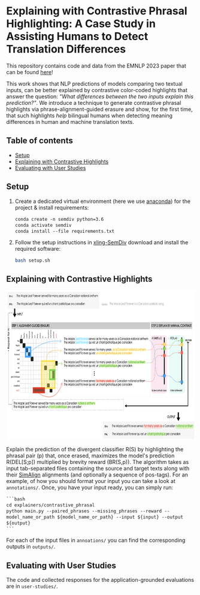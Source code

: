 # Explaining with Contrastive Phrasal Highlighting: A Case Study in Assisting Humans to Detect Translation Differences

This repository contains code and data from the EMNLP 2023 paper that can be found [here]()!

This work shows that NLP predictions of models comparing two textual inputs, can be better explained by contrastive color-coded highlights that answer the question: *"What differences between the two inputs explain this prediction?"*. 
We introduce a technique to generate contrastive phrasal highlights via phrase-alignment-guided erasure and show, for the first time, that such highlights *help* bilingual humans when detecting meaning differences in human and machine translation texts.


## Table of contents

- [Setup](#setup)
- [Explaining with Contrastive Highlights](#explaining-with-contrastive-highlights)
- [Evaluating with User Studies](#evaluating-with-user-studies)

## Setup

1. Create a dedicated virtual environment (here we use [anaconda](https://anaconda.org)) for the project & install requirements:

    ```
    conda create -n semdiv python=3.6
    conda activate semdiv
    conda install --file requirements.txt
    ```

2. Follow the setup instructions in [xling-SemDiv](https://github.com/Elbria/xling-SemDiv) download and install the required software: 

    ```bash
    bash setup.sh
    ```

## Explaining with Contrastive Highlights

<p align="center">
    <img  src="static/exsemdiv_teaser_2.png" width="1000" height="400" />
</p>

Explain the prediction of the divergent classifier R(S) by highlighting the phrasal pair (p) that, once erased, maximizes the model's prediction R(DEL[S;p]) multiplied by brevity reward (BR(S,p)).
The algorithm takes as input tab-separated files containing the source and target texts along with their [SimAlign](https://github.com/cisnlp/simalign) alignments (and optionally a sequence of pos-tags). For an example, of how you should format your input you can take a look at ``annotations/``. Once, you have your input ready, you can simply run: 
    
    ```bash
    cd explainers/contrastive_phrasal
    python main.py --paired_phrases --missing_phrases --reward --model_name_or_path ${model_name_or_path} --input ${input} --output ${output}
    ```    
For each of the input files in ``annoations/`` you can find the corresponding outputs in ``outputs/``.

## Evaluating with User Studies

The code and collected responses for the application-grounded evaluations are in ``user-studies/``.

